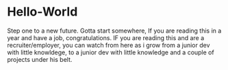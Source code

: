 # Hello-World
Step one to a new future.
Gotta start somewhere, If you are reading this in a year and have a job, congratulations. 
IF you are reading this and are a recruiter/employer, you can watch from here as i grow from a junior dev with little knowldege, to a junior dev with little knowledge and a couple of projects under his belt. 
